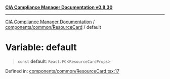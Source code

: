 [**CIA Compliance Manager Documentation v0.8.30**](../../../../README.md)

***

[CIA Compliance Manager Documentation](../../../../modules.md) / [components/common/ResourceCard](../README.md) / default

# Variable: default

> `const` **default**: `React.FC`\<`ResourceCardProps`\>

Defined in: [components/common/ResourceCard.tsx:17](https://github.com/Hack23/cia-compliance-manager/blob/6afa716316469147e542039d136ec79ffdbd4ac9/src/components/common/ResourceCard.tsx#L17)
